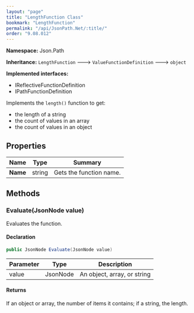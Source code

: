 ```yaml
---
layout: "page"
title: "LengthFunction Class"
bookmark: "LengthFunction"
permalink: "/api/JsonPath.Net/:title/"
order: "9.08.012"
---
```

**Namespace:** Json.Path

**Inheritance:**
`LengthFunction`
 🡒 
`ValueFunctionDefinition`
 🡒 
`object`

**Implemented interfaces:**

- IReflectiveFunctionDefinition
- IPathFunctionDefinition

Implements the `length()` function to get:
- the length of a string
- the count of values in an array
- the count of values in an object

## Properties

| Name | Type | Summary |
|---|---|---|
| **Name** | string | Gets the function name. |

## Methods

### Evaluate(JsonNode value)

Evaluates the function.

#### Declaration

```c#
public JsonNode Evaluate(JsonNode value)
```

| Parameter | Type | Description |
|---|---|---|
| value | JsonNode | An object, array, or string |


#### Returns

If an object or array, the number of items it contains; if a string, the length.

